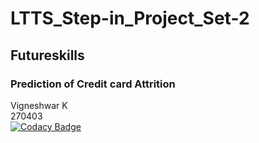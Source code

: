 # LTTS_Step-in_Project_Set-2
## Futureskills
### Prediction of Credit card Attrition 
Vigneshwar K <br>
270403 <br>
[![Codacy Badge](https://app.codacy.com/project/badge/Grade/3cc8ce70de624c38a13de5176bec9ff5)](https://www.codacy.com/gh/Vigneshwar73/LTTS_Step-in_Project_Set-2/dashboard?utm_source=github.com&amp;utm_medium=referral&amp;utm_content=Vigneshwar73/LTTS_Step-in_Project_Set-2&amp;utm_campaign=Badge_Grade)
